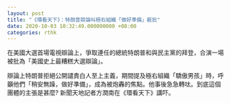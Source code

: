 ```yaml
---
layout: post
title: "《環看天下》：特朗普辯論叫極右組織「做好準備」捱批"
date: 2020-10-03 10:32:49.000000000 +08:00
categories: rthk
---
```


在美國大選首場電視辯論上，爭取連任的總統特朗普和與民主黨的拜登，合演一場被批為「美國史上最糟糕大選辯論」。

辯論上特朗普拒絕公開譴責白人至上主義，期間提及極右組織「驕傲男孩」時，呼籲他們「稍安無躁，做好準備」，成為被炮轟的焦點。他事後急急轉呔。到底這個團體的主張是甚麼? 新聞天地記者方潤南在《環看天下》講吓。
